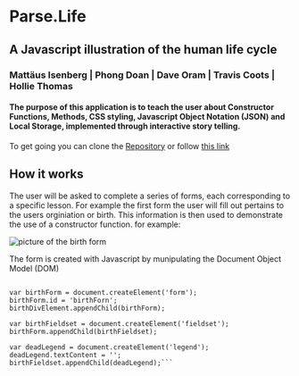 # Parse.Life

## A Javascript illustration of the human life cycle

### Mattäus Isenberg | Phong Doan | Dave Oram | Travis Coots | Hollie Thomas

#### The purpose of this application is to teach the user about Constructor Functions, Methods, CSS styling, Javascript Object Notation (JSON) and Local Storage, implemented through interactive story telling. 

To get going you can clone the [Repository](https://github.com/tcoots88/Parse-Life.git) or follow [this link](https://tcoots88.github.io/Parse-Life/)

## How it works

The user will be asked to complete a series of forms, each corresponding to a specific lesson. For example the first form the user will fill out pertains to the users orginiation or birth. This information is then used to demonstrate the use of a constructor function. for example: 

![picture of the birth form](./imgs/birthForm.png) 

The form is created with Javascript by munipulating the Document Object Model (DOM)

```var birthDivElement = document.getElementById('birth');

var birthForm = document.createElement('form');
birthForm.id = 'birthForn';
birthDivElement.appendChild(birthForm);

var birthFieldset = document.createElement('fieldset');
birthForm.appendChild(birthFieldset);

var deadLegend = document.createElement('legend');
deadLegend.textContent = '';
birthFieldset.appendChild(deadLegend);```
